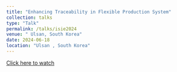 ```yaml
---
title: "Enhancing Traceability in Flexible Production System"
collection: talks
type: "Talk"
permalink: /talks/isie2024
venue: " Ulsan, South Korea"
date: 2024-06-18
location: "Ulsan , South Korea"
---
```


[Click here to watch](https://youtu.be/GE6_AFXsyfE)
